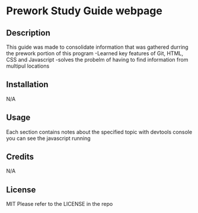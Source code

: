 # Prework Study Guide webpage

## Description

This guide was made to consolidate information that was gathered durring the prework portion of this program
-Learned key features of Git, HTML, CSS and Javascript
-solves the probelm of having to find information from multipul locations

## Installation
N/A

## Usage
Each section contains notes about the specified topic
with devtools console you can see the javascript running


## Credits

N/A
## License
MIT
Please refer to the LICENSE in the repo


